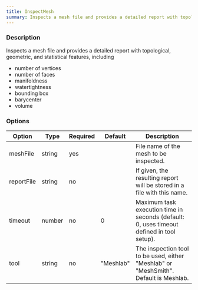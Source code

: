 ```yaml
---
title: InspectMesh
summary: Inspects a mesh file and provides a detailed report with topological, geometric, and statistical information.
---
```



### Description

Inspects a mesh file and provides a detailed report with topological, geometric, and statistical features, including

- number of vertices
- number of faces
- manifoldness
- watertightness
- bounding box
- barycenter
- volume

### Options

| Option         | Type    | Required | Default   | Description                                                                              |
|----------------|---------|----------|-----------|------------------------------------------------------------------------------------------|
| meshFile       | string  | yes      |           | File name of the mesh to be inspected.                                                   |
| reportFile     | string  | no       |           | If given, the resulting report will be stored in a file with this name.                  |
| timeout        | number  | no       | 0         | Maximum task execution time in seconds (default: 0, uses timeout defined in tool setup). |
| tool           | string  | no       | "Meshlab" | The inspection tool to be used, either "Meshlab" or "MeshSmith". Default is Meshlab.     |